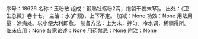序号：18626
名称：玉粉散
组成：锻熟牡蛎粉2两，炮裂干姜末1两。
出处：《卫生总微》卷十七。
主治：水(疒颓)，上下不定。
加减：None
功效：None
用法用量：涂病处。以小便大利即愈。
制备方法：上为末，拌匀。冷水调，稀稠得所。
临床应用：None
各家论述：None
用药禁忌：None
附注：None
